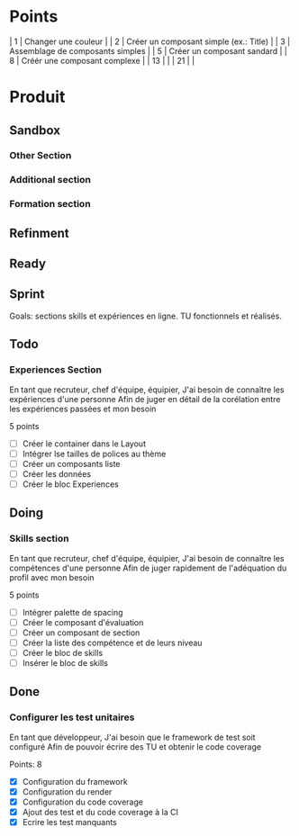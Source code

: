 # Points

| 1 | Changer une couleur |
| 2 | Créer un composant simple (ex.: Title) |
| 3 | Assemblage de composants simples |
| 5 | Créer un composant sandard |
| 8 | Créér une composant complexe |
| 13 | |
| 21 | |

# Produit

## Sandbox

### Other Section

### Additional section

### Formation section

## Refinment

## Ready

## Sprint

Goals: sections skills et expériences en ligne. TU fonctionnels et réalisés.

## Todo

### Experiences Section

En tant que recruteur, chef d'équipe, équipier,
J'ai besoin de connaître les expériences d'une personne
Afin de juger en détail de la corélation entre les expériences passées et mon besoin

5 points

- [ ] Créer le container dans le Layout
- [ ] Intégrer lse tailles de polices au thème
- [ ] Créer un composants liste
- [ ] Créer les données
- [ ] Créer le bloc Experiences

## Doing

### Skills section

En tant que recruteur, chef d'équipe, équipier,
J'ai besoin de connaître les compétences d'une personne
Afin de juger rapidement de l'adéquation du profil avec mon besoin

5 points

- [ ] Intégrer palette de spacing
- [ ] Créer le composant d'évaluation
- [ ] Créer un composant de section
- [ ] Créer la liste des compétence et de leurs niveau
- [ ] Créer le bloc de skills
- [ ] Insérer le bloc de skills

## Done

### Configurer les test unitaires

En tant que développeur,
J'ai besoin que le framework de test soit configuré
Afin de pouvoir écrire des TU et obtenir le code coverage

Points: 8

- [x] Configuration du framework
- [x] Configuration du render
- [x] Configuration du code coverage
- [x] Ajout des test et du code coverage à la CI
- [x] Ecrire les test manquants
